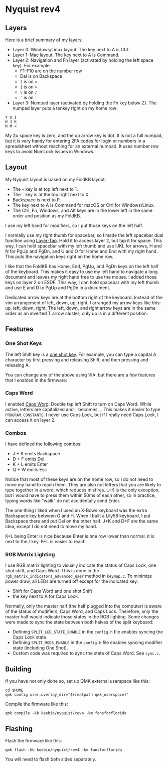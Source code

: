 # Nyquist rev4

## Layers

Here is a brief summary of my layers:

* Layer 0: Windows/Linux layout. The key next to A is Ctrl.
* Layer 1: Mac layout. The key next to A is Command.
* Layer 2: Navigation and Fn layer (activated by holding the left space key). For example:
  * F1-F10 are on the number row
  * Del is on Backspace
  * `[` is on `<`
  * `]` is on `>`
  * `\` is on `/`
  * `` ` `` is on `'`
* Layer 3: Numpad layer (activated by holding the Fn key below Z). The numpad layer puts a tenkey right on my home row:

```
Y U I
H J K
N M <
```

My 2u space key is zero, and the up arrow key is dot. It is not a full numpad, but it is very handy for entering 2FA codes for login or numbers in a spreadsheet without reaching for an external numpad. It uses number row keys to avoid NumLock issues in Windows.

## Layout

My Nyquist layout is based on my FoldKB layout:

* The `=` key is at top left next to 1.
* The `-` key is at the top right next to 0.
* Backspace is next to P.
* The key next to A is Command for macOS or Ctrl for Windows/Linux.
* The Ctrl, Fn, Windows, and Alt keys are in the lower left in the same order and position as my FoldKB.

I use my left hand for modifiers, so I put those keys on the left half.

I normally use my right thumb for spacebar, so I made the left spacebar dual function using [Layer-Tap](https://docs.qmk.fm/feature_layers?id=switching-and-toggling-layers). Hold it to access layer 2, but tap it for space. This way, I can hold spacebar with my left thumb and use IJKL for arrows, H and N for PgUp and PgDn, and U and O for Home and End with my right hand. This puts the navigation keys right on the home row.

I like that the FoldKB has Home, End, PgUp, and PgDn keys on the left half of the keyboard. This makes it easy to use my left hand to navigate a long document and leaves my right hand free to use the mouse. I added those keys on layer 2 on ESDF. This way, I can hold spacebar with my left thumb and use E and D to PgUp and PgDn in a document.

Dedicated arrow keys are at the bottom right of the keyboard. Instead of the vim arrangement of left, down, up, right, I arranged my arrow keys like this: up, left, down, right. The left, down, and right arrow keys are in the same order as an inverted T arrow cluster; only up is in a different position.

## Features

### One Shot Keys

The left Shift key is a [one shot key](https://docs.qmk.fm/one_shot_keys). For example, you can type a capital A character by first pressing and releasing Shift, and then pressing and releasing A.

You can change any of the above using VIA, but there are a few features that I enabled in the firmware:

### Caps Word

I enabled [Caps Word](https://docs.qmk.fm/feature_caps_word). Double tap left Shift to turn on Caps Word. While active, letters are capitalized and `-` becomes `_`. This makes it easier to type `PROGRAM_CONSTANTS`. I never use Caps Lock, but if I really need Caps Lock, I can access it on layer 2.

### Combos

I have defined the following combos:

* J + K emits Backspace
* D + F emits Del
* K + L emits Enter
* Q + W emits Esc

Notice that most of these keys are on the home row, so I do not need to move my hand to reach them. They are also not letters that you are likely to type together in a word, which reduces misfires. L+K is the only exception, but I would have to press them within 50ms of each other, so in practice, typing words like "walk" do not accidentally send Enter.

The one thing I liked when I used an X-Bows keyboard was the extra Backspace key between G and H. When I built a Lily58 keyboard, I put Backspace there and put Del on the other half. J+K and D+F are the same idea, except I do not need to move my hand.

K+L being Enter is nice because Enter is one row lower than normal; it is next to the / key. K+L is easier to reach.

### RGB Matrix Lighting

I use RGB matrix lighting to visually indicate the status of Caps Lock, one shot shift, and Caps Word. This is done in the `rgb_matrix_indicators_advanced_user` method in `keymap.c`. To minimize power draw, all LEDs are turned off except for the indicated key:

* Shift for Caps Word and one shot Shift
* the key next to A for Caps Lock.

Normally, only the master half (the half plugged into the computer) is aware of the status of modifiers, Caps Word, and Caps Lock. Therefore, only the master half would indicate those states in the RGB lighting. Some changes were made to sync the state between both halves of the split keyboard:

* Defining `SPLIT_LED_STATE_ENABLE` in the `config.h` file enables syncing the Caps Lock state.
* Defining `SPLIT_MODS_ENABLE` in the `config.h` file enables syncing modifier state (including One Shot).
* Custom code was required to sync the state of Caps Word. See `sync.c`.

## Building

If you have not only done so, set up QMK external userspace like this:

```
cd $HOME
qmk config user.overlay_dir="$(realpath qmk_userspace)"
```

Compile the firmware like this:

```
qmk compile -kb keebio/nyquist/rev4 -km fansforflorida
```

## Flashing

Flash the firmware like this:

```
qmk flash -kb keebio/nyquist/rev4 -km fansforflorida
```

You will need to flash both sides separately.
